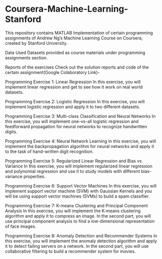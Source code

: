 # Coursera-Machine-Learning-Stanford

This repository contains MATLAB Implementation of certain programming assignments of Andrew Ng’s Machine Learning Course on Coursera, created by Stanford University.

Data Used
Datasets provided as course materials under programming assignments section.

Reports of the exercises
Check out the solution reports and code of the certain assignment(Google Colaboratory Link)-

Programming Exercise 1: Linear Regression
In this exercise, you will implement linear regression and get to see how it work on real world datasets.

Programming Exercise 2: Logistic Regression
In this exercise, you will implement logistic regression and apply it to two different datasets.

Programming Exercise 3: Multi-class Classification and Neural Networks
In this exercise, you will implement one-vs-all logistic regression and feedforward propagation for neural networks to recognize handwritten digits.

Programming Exercise 4: Neural Network Learning
In this exercise, you will implement the backpropagation algorithm for neural networks and apply it to the task of hand-written digit recognition.

Programming Exercise 5: Regularized Linear Regression and Bias vs Variance
In this exercise, you will implement regularized linear regression and polynomial regression and use it to study models with different bias-variance properties.

Programming Exercise 6: Support Vector Machines
In this exercise, you will implement support vector machine (SVM) with Gaussian Kernels and you will be using support vector machines (SVMs) to build a spam classifier.

Programming Exercise 7: K-means Clustering and Principal Component Analysis
In this exercise, you will implement the K-means clustering algorithm and apply it to compress an image. In the second part, you will use principal component analysis to find a low-dimensional representation of face images.

Programming Exercise 8: Anomaly Detection and Recommender Systems
In this exercise, you will implement the anomaly detection algorithm and apply it to detect failing servers on a network. In the second part, you will use collaborative filtering to build a recommender system for movies.
